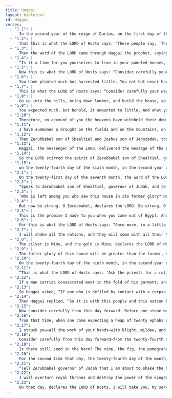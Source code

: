 ```yaml
---
title: Haggai
layout: bibletext
id: Haggai
verses:
  - "1.1": |
      In the second year of the reign of Darius, on the first day of the sixth month, the word of the LORD came through Haggai the prophet to Zerubbabel son of Shealtiel, governor of Judah, and to Joshua son of Jehozadak, the high priest, stating
  - "1.2": |
      that this is what the LORD of Hosts says: “These people say, ‘The time has not yet come to rebuild the house of the LORD.’”
  - "1.3": |
      Then the word of the LORD came through Haggai the prophet, saying:
  - "1.4": |
      “Is it a time for you yourselves to live in your paneled houses, while this house lies in ruins?”
  - "1.5": |
      Now this is what the LORD of Hosts says: “Consider carefully your ways.
  - "1.6": |
      You have planted much but harvested little. You eat but never have enough. You drink but never have your fill. You put on clothes but never get warm. You earn wages to put into a bag pierced through.”
  - "1.7": |
      This is what the LORD of Hosts says: “Consider carefully your ways.
  - "1.8": |
      Go up into the hills, bring down lumber, and build the house, so that I may take pleasure in it and be glorified, says the LORD.
  - "1.9": |
      You expected much, but behold, it amounted to little. And what you brought home, I blew away. Why? declares the LORD of Hosts. Because My house still lies in ruins, while each of you is busy with his own house.
  - "1.10": |
      Therefore, on account of you the heavens have withheld their dew and the earth has withheld its crops.
  - "1.11": |
      I have summoned a drought on the fields and on the mountains, on the grain, new wine, and olive oil, and on whatever the ground yields, on man and beast, and on all the labor of your hands.”
  - "1.12": |
      Then Zerubbabel son of Shealtiel and Joshua son of Jehozadak, the high priest, as well as all the remnant of the people, obeyed the voice of the LORD their God and the words of the prophet Haggai, because the LORD their God had sent him. So the people feared the LORD.
  - "1.13": |
      Haggai, the messenger of the LORD, delivered the message of the LORD to the people: “I am with you,” declares the LORD.
  - "1.14": |
      So the LORD stirred the spirit of Zerubbabel son of Shealtiel, governor of Judah, and the spirit of Joshua son of Jehozadak, the high priest, as well as the spirit of all the remnant of the people. And they came and began the work on the house of the LORD of Hosts, their God,
  - "1.15": |
      on the twenty-fourth day of the sixth month, in the second year of King Darius.
  - "2.1": |
      On the twenty-first day of the seventh month, the word of the LORD came through Haggai the prophet, saying:
  - "2.2": |
      “Speak to Zerubbabel son of Shealtiel, governor of Judah, and to Joshua son of Jehozadak, the high priest, and also to the remnant of the people. Ask them,
  - "2.3": |
      ‘Who is left among you who saw this house in its former glory? How does it look to you now? Does it not appear to you like nothing in comparison?’
  - "2.4": |
      But now be strong, O Zerubbabel, declares the LORD. Be strong, O Joshua son of Jehozadak, the high priest. And be strong, all you people of the land, declares the LORD. Work! For I am with you, declares the LORD of Hosts.
  - "2.5": |
      This is the promise I made to you when you came out of Egypt. And My Spirit remains among you; do not be afraid.”
  - "2.6": |
      For this is what the LORD of Hosts says: “Once more, in a little while, I will shake the heavens and the earth, the sea and the dry land.
  - "2.7": |
      I will shake all the nations, and they will come with all their treasures, and I will fill this house with glory, says the LORD of Hosts.
  - "2.8": |
      The silver is Mine, and the gold is Mine, declares the LORD of Hosts.
  - "2.9": |
      The latter glory of this house will be greater than the former, says the LORD of Hosts. And in this place I will provide peace, declares the LORD of Hosts.”
  - "2.10": |
      On the twenty-fourth day of the ninth month, in the second year of Darius, the word of the LORD came to Haggai the prophet, saying,
  - "2.11": |
      “This is what the LORD of Hosts says: ‘Ask the priests for a ruling.
  - "2.12": |
      If a man carries consecrated meat in the fold of his garment, and it touches bread, stew, wine, oil, or any other food, does that item become holy?’” “No,” replied the priests.
  - "2.13": |
      So Haggai asked, “If one who is defiled by contact with a corpse touches any of these, does it become defiled?” “Yes, it becomes defiled,” the priests answered.
  - "2.14": |
      Then Haggai replied, “So it is with this people and this nation before Me, declares the LORD, and so it is with every work of their hands; whatever they offer there is defiled.
  - "2.15": |
      Now consider carefully from this day forward: Before one stone was placed on another in the temple of the LORD,
  - "2.16": |
      from that time, when one came expecting a heap of twenty ephahs of grain, there were but ten. When one came to the winepress to draw out fifty baths, there were but twenty.
  - "2.17": |
      I struck you—all the work of your hands—with blight, mildew, and hail, but you did not turn to Me, declares the LORD.
  - "2.18": |
      Consider carefully from this day forward—from the twenty-fourth day of the ninth month, the day the foundation of the LORD’s temple was laid—consider carefully:
  - "2.19": |
      Is there still seed in the barn? The vine, the fig, the pomegranate, and the olive tree have not yet yielded fruit. But from this day on, I will bless you.”
  - "2.20": |
      For the second time that day, the twenty-fourth day of the month, the word of the LORD came to Haggai, saying,
  - "2.21": |
      “Tell Zerubbabel governor of Judah that I am about to shake the heavens and the earth:
  - "2.22": |
      I will overturn royal thrones and destroy the power of the kingdoms of the nations. I will overturn chariots and their riders; horses and their riders will fall, each by the sword of his brother.
  - "2.23": |
      On that day, declares the LORD of Hosts, I will take you, My servant, Zerubbabel son of Shealtiel, declares the LORD, and I will make you like My signet ring, for I have chosen you, declares the LORD of Hosts.”
---
```

